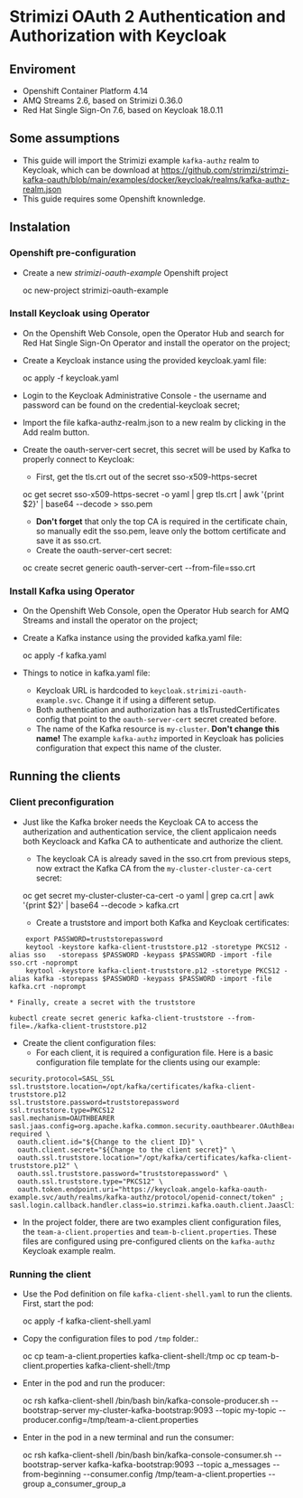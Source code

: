 # Strimizi OAuth 2 Authentication and Authorization with Keycloak

## Enviroment 

* Openshift Container Platform 4.14
* AMQ Streams 2.6, based on Strimizi 0.36.0
* Red Hat Single Sign-On 7.6, based on Keycloak 18.0.11

## Some assumptions

* This guide will import the Strimizi example `kafka-authz` realm to Keycloak, which can be download at https://github.com/strimzi/strimzi-kafka-oauth/blob/main/examples/docker/keycloak/realms/kafka-authz-realm.json
* This guide requires some Openshift knownledge. 

## Instalation

### Openshift pre-configuration

* Create a new *strimizi-oauth-example* Openshift project

    oc new-project strimizi-oauth-example

### Install Keycloak using Operator

* On the Openshift Web Console, open the Operator Hub and search for Red Hat Single Sign-On Operator and install the operator on the project;
* Create a Keycloak instance using the provided keycloak.yaml file:

    oc apply -f keycloak.yaml
* Login to the Keycloak Administrative Console - the username and password can be found on the credential-keycloak secret;
* Import the file kafka-authz-realm.json to a new realm by clicking in the Add realm button.
* Create the oauth-server-cert secret, this secret will be used by Kafka to properly connect to Keycloak:
    * First, get the tls.crt out of the secret sso-x509-https-secret

    oc get secret sso-x509-https-secret -o yaml | grep tls.crt | awk '{print $2}' | base64 --decode > sso.pem

    * **Don't forget** that only the top CA is required in the certificate chain, so manually edit the sso.pem, leave only the bottom certificate and save it as sso.crt.
    * Create the oauth-server-cert secret:

    oc create secret generic oauth-server-cert --from-file=sso.crt

### Install Kafka using Operator

* On the Openshift Web Console, open the Operator Hub search for AMQ Streams and install the operator on the project;
* Create a Kafka instance using the provided kafka.yaml file:

    oc apply -f kafka.yaml
* Things to notice in kafka.yaml file:
    - Keycloak URL is hardcoded to `keycloak.strimizi-oauth-example.svc`. Change it if using a different setup.
    - Both authentication and authorization has a tlsTrustedCertificates config that point to the `oauth-server-cert` secret created before.
    - The name of the Kafka resource is `my-cluster`. **Don't change this name!** The example `kafka-authz` imported in Keycloak has policies configuration that expect this name of the cluster. 

## Running the clients

### Client preconfiguration

* Just like the Kafka broker needs the Keycloak CA to access the autherization and authentication service, the client applicaion needs both Keycloack and Kafka CA to authenticate and authorize the client. 
    * The keycloak CA is already saved in the sso.crt from previous steps, now extract the Kafka CA from the `my-cluster-cluster-ca-cert` secret:

    oc get secret my-cluster-cluster-ca-cert -o yaml | grep ca.crt | awk '{print $2}' | base64 --decode > kafka.crt
    * Create a truststore and import both Kafka and Keycloak certificates: 

```
    export PASSWORD=truststorepassword
    keytool -keystore kafka-client-truststore.p12 -storetype PKCS12 -alias sso   -storepass $PASSWORD -keypass $PASSWORD -import -file sso.crt -noprompt  
    keytool -keystore kafka-client-truststore.p12 -storetype PKCS12 -alias kafka -storepass $PASSWORD -keypass $PASSWORD -import -file kafka.crt -noprompt
```
    * Finally, create a secret with the truststore
    
    kubectl create secret generic kafka-client-truststore --from-file=./kafka-client-truststore.p12
* Create the client configuration files:
    * For each client, it is required a configuration file. Here is a basic configuration file template for the clients using our example:

```console
security.protocol=SASL_SSL
ssl.truststore.location=/opt/kafka/certificates/kafka-client-truststore.p12
ssl.truststore.password=truststorepassword
ssl.truststore.type=PKCS12
sasl.mechanism=OAUTHBEARER
sasl.jaas.config=org.apache.kafka.common.security.oauthbearer.OAuthBearerLoginModule required \
  oauth.client.id="${Change to the client ID}" \
  oauth.client.secret="${Change to the client secret}" \
  oauth.ssl.truststore.location="/opt/kafka/certificates/kafka-client-truststore.p12" \
  oauth.ssl.truststore.password="truststorepassword" \
  oauth.ssl.truststore.type="PKCS12" \
  oauth.token.endpoint.uri="https://keycloak.angelo-kafka-oauth-example.svc/auth/realms/kafka-authz/protocol/openid-connect/token" ;
sasl.login.callback.handler.class=io.strimzi.kafka.oauth.client.JaasClientOauthLoginCallbackHandler
```

* In the project folder, there are two examples client configuration files, the `team-a-client.properties` and `team-b-client.properties`. These files are configured using pre-configured clients on the `kafka-authz` Keycloak example realm.

### Running the client

* Use the Pod definition on file `kafka-client-shell.yaml` to run the clients. First, start the pod:

    oc apply -f kafka-client-shell.yaml
* Copy the configuration files to pod `/tmp` folder.:

    oc cp team-a-client.properties kafka-client-shell:/tmp
    oc cp team-b-client.properties kafka-client-shell:/tmp
* Enter in the pod and run the producer:

    oc rsh  kafka-client-shell /bin/bash
    bin/kafka-console-producer.sh --bootstrap-server my-cluster-kafka-bootstrap:9093 --topic my-topic --producer.config=/tmp/team-a-client.properties
* Enter in the pod in a new terminal and run the consumer:

    oc rsh  kafka-client-shell /bin/bash
    bin/kafka-console-consumer.sh --bootstrap-server kafka-kafka-bootstrap:9093 --topic a_messages   --from-beginning --consumer.config /tmp/team-a-client.properties --group a_consumer_group_a



